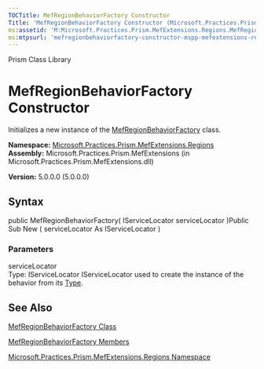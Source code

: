 ```yaml
---
TOCTitle: MefRegionBehaviorFactory Constructor
Title: 'MefRegionBehaviorFactory Constructor (Microsoft.Practices.Prism.MefExtensions.Regions)'
ms:assetid: 'M:Microsoft.Practices.Prism.MefExtensions.Regions.MefRegionBehaviorFactory.\#ctor(Microsoft.Practices.ServiceLocation.IServiceLocator)'
ms:mtpsurl: 'mefregionbehaviorfactory-constructor-mspp-mefextensions-regions.md'
---
```


Prism Class Library

MefRegionBehaviorFactory Constructor
====================================

Initializes a new instance of the [MefRegionBehaviorFactory](https://msdn.microsoft.com/library/microsoft.practices.prism.mefextensions.regions.mefregionbehaviorfactory) class.

**Namespace:** [Microsoft.Practices.Prism.MefExtensions.Regions](https://msdn.microsoft.com/library/microsoft.practices.prism.mefextensions.regions)
**Assembly:** Microsoft.Practices.Prism.MefExtensions (in Microsoft.Practices.Prism.MefExtensions.dll)

**Version:** 5.0.0.0 (5.0.0.0)

## Syntax


public MefRegionBehaviorFactory( IServiceLocator serviceLocator )Public Sub New ( serviceLocator As IServiceLocator )

### Parameters

serviceLocator  
Type: IServiceLocator
IServiceLocator used to create the instance of the behavior from its [Type](http://msdn.microsoft.com/en-us/library/42892f65).

See Also
--------


[MefRegionBehaviorFactory Class](https://msdn.microsoft.com/library/microsoft.practices.prism.mefextensions.regions.mefregionbehaviorfactory)

[MefRegionBehaviorFactory Members](https://msdn.microsoft.com/allmembers.t:microsoft.practices.prism.mefextensions.regions.mefregionbehaviorfactory)

[Microsoft.Practices.Prism.MefExtensions.Regions Namespace](https://msdn.microsoft.com/library/microsoft.practices.prism.mefextensions.regions)
